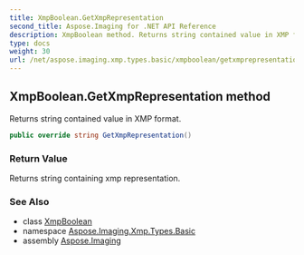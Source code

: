 ```yaml
---
title: XmpBoolean.GetXmpRepresentation
second_title: Aspose.Imaging for .NET API Reference
description: XmpBoolean method. Returns string contained value in XMP format
type: docs
weight: 30
url: /net/aspose.imaging.xmp.types.basic/xmpboolean/getxmprepresentation/
---
```

## XmpBoolean.GetXmpRepresentation method

Returns string contained value in XMP format.

```csharp
public override string GetXmpRepresentation()
```

### Return Value

Returns string containing xmp representation.

### See Also

* class [XmpBoolean](../)
* namespace [Aspose.Imaging.Xmp.Types.Basic](../../xmpboolean/)
* assembly [Aspose.Imaging](../../../)


